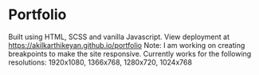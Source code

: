 # Portfolio
Built using HTML, SCSS and vanilla Javascript. View deployment at https://akilkarthikeyan.github.io/portfolio
Note: I am working on creating breakpoints to make the site responsive. Currently works for the following resolutions: 1920x1080, 1366x768, 1280x720, 1024x768 

